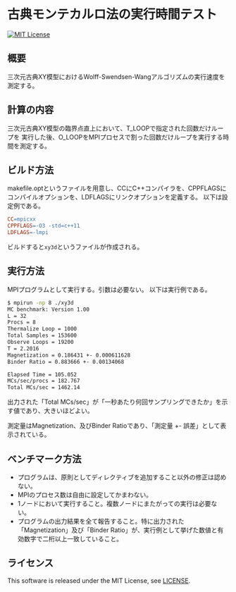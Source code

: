 # 古典モンテカルロ法の実行時間テスト

[![MIT License](http://img.shields.io/badge/license-MIT-blue.svg?style=flat)](LICENSE)

## 概要

三次元古典XY模型におけるWolff-Swendsen-Wangアルゴリズムの実行速度を測定する。

## 計算の内容

三次元古典XY模型の臨界点直上において、T_LOOPで指定された回数だけループを
実行した後、O_LOOPをMPIプロセスで割った回数だけループを実行する時間を測定する。

## ビルド方法

makefile.optというファイルを用意し、CCにC++コンパイラを、CPPFLAGSに
コンパイルオプションを、LDFLAGSにリンクオプションを定義する。
以下は設定例である。

```makefile
CC=mpicxx
CPPFLAGS=-O3 -std=c++11
LDFLAGS=-lmpi
```

ビルドすると`xy3d`というファイルが作成される。

## 実行方法

MPIプログラムとして実行する。引数は必要ない。
以下は実行例である。

```sh
$ mpirun -np 8 ./xy3d
MC benchmark: Version 1.00
L = 32
Procs = 8
Thermalize Loop = 1000
Total Samples = 153600
Observe Loops = 19200
T = 2.2016
Magnetization = 0.186431 +- 0.000611628
Binder Ratio = 0.883666 +- 0.00134068

Elapsed Time = 105.052
MCs/sec/procs = 182.767
Total MCs/sec = 1462.14
```

出力された「Total MCs/sec」が「一秒あたり何回サンプリングできたか」を示す値であり、大きいほどよい。

測定量はMagnetization、及びBinder Ratioであり、「測定量 +- 誤差」として表示されている。

## ベンチマーク方法

* プログラムは、原則としてディレクティブを追加すること以外の修正は認めない。
* MPIのプロセス数は自由に設定してかまわない。
* 1ノードにおいて実行すること。複数ノードにまたがっての実行は必要ない。
* プログラムの出力結果を全て報告すること。特に出力された「Magnetization」及び「Binder Ratio」が、実行例として挙げた数値と有効数字で二桁以上一致していること。

## ライセンス

This software is released under the MIT License, see [LICENSE](LICENSE).
